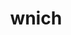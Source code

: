 ---
title: wnich
github: https://github.com/wnich
mode: light
transition: 3s
archetype:
  - Little Bit of Everything
---